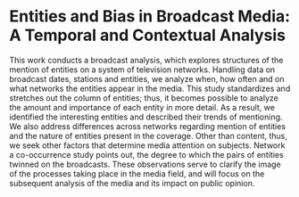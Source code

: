 # Entities and Bias in Broadcast Media: A Temporal and Contextual Analysis
This work conducts a broadcast analysis, which explores structures of the mention of entities on a system of television networks. Handling data on broadcast dates, stations and entities, we analyze when, how often and on what networks the entities appear in the media. This study standardizes and stretches out the column of entities; thus, it becomes possible to analyze the amount and importance of each entity in more detail. As a result, we identified the interesting entities and described their trends of mentioning. We also address differences across networks regarding mention of entities and the nature of entities present in the coverage. Other than content, thus, we seek other factors that determine media attention on subjects. Network a co-occurrence study points out, the degree to which the pairs of entities twinned on the broadcasts. These observations serve to clarify the image of the processes taking place in the media field, and will focus on the subsequent analysis of the media and its impact on public opinion.
